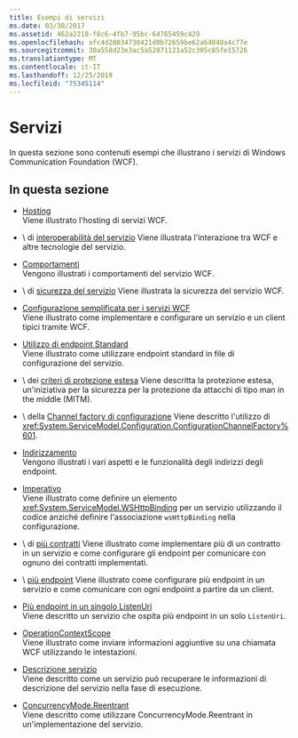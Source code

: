 ```yaml
---
title: Esempi di servizi
ms.date: 03/30/2017
ms.assetid: 462a2218-f8c6-4fb7-95bc-64765459c429
ms.openlocfilehash: afc4d20034730421d0b72659be62a64048a4c77e
ms.sourcegitcommit: 30a558d23e3ac5a52071121a52c305c85fe15726
ms.translationtype: MT
ms.contentlocale: it-IT
ms.lasthandoff: 12/25/2019
ms.locfileid: "75345114"
---
```

# <a name="services"></a>Servizi

In questa sezione sono contenuti esempi che illustrano i servizi di Windows Communication Foundation (WCF).

## <a name="in-this-section"></a>In questa sezione

- [Hosting](../../../../docs/framework/wcf/feature-details/hosting.md)\
Viene illustrato l'hosting di servizi WCF.

- \ di [interoperabilità del servizio](service-interoperability.md)
Viene illustrata l'interazione tra WCF e altre tecnologie del servizio.

- [Comportamenti](behaviors.md)\
Vengono illustrati i comportamenti del servizio WCF.

- \ di [sicurezza del servizio](service-security.md)
Viene illustrata la sicurezza del servizio WCF.

- [Configurazione semplificata per i servizi WCF](simplified-configuration-for-wcf-services.md)\
Viene illustrato come implementare e configurare un servizio e un client tipici tramite WCF.

- [Utilizzo di endpoint Standard](usage-of-standard-endpoints.md)\
Viene illustrato come utilizzare endpoint standard in file di configurazione del servizio.

- \ dei [criteri di protezione estesa](extended-protection-policy.md)
Viene descritta la protezione estesa, un'iniziativa per la sicurezza per la protezione da attacchi di tipo man in the middle (MITM).

- \ della [Channel factory di configurazione](configuration-channel-factory.md)
Viene descritto l'utilizzo di <xref:System.ServiceModel.Configuration.ConfigurationChannelFactory%601>.

- [Indirizzamento](addressing.md)\
Vengono illustrati i vari aspetti e le funzionalità degli indirizzi degli endpoint.

- [Imperativo](imperative.md)\
Viene illustrato come definire un elemento <xref:System.ServiceModel.WSHttpBinding> per un servizio utilizzando il codice anziché definire l'associazione `wsHttpBinding` nella configurazione.

- \ di [più contratti](multiple-contracts.md)
Viene illustrato come implementare più di un contratto in un servizio e come configurare gli endpoint per comunicare con ognuno dei contratti implementati.

- \ [più endpoint](multiple-endpoints.md)
Viene illustrato come configurare più endpoint in un servizio e come comunicare con ogni endpoint a partire da un client.

- [Più endpoint in un singolo ListenUri](multiple-endpoints-at-a-single-listenuri.md)\
Viene descritto un servizio che ospita più endpoint in un solo `ListenUri`.

- [OperationContextScope](operationcontextscope.md)\
Viene illustrato come inviare informazioni aggiuntive su una chiamata WCF utilizzando le intestazioni.

- [Descrizione servizio](service-description.md)\
Viene descritto come un servizio può recuperare le informazioni di descrizione del servizio nella fase di esecuzione.

- [ConcurrencyMode.Reentrant](concurrencymode-reentrant.md)\
Viene descritto come utilizzare ConcurrencyMode.Reentrant in un'implementazione del servizio.

